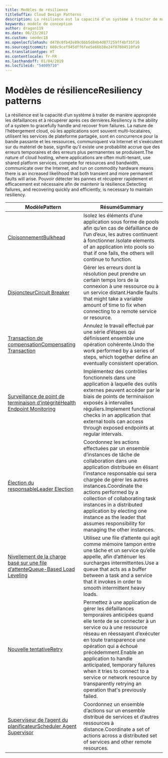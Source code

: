 ```yaml
---
title: Modèles de résilience
titleSuffix: Cloud Design Patterns
description: La résilience est la capacité d’un système à traiter de manière appropriée les défaillances et à récupérer après ces dernières. La nature de l’hébergement cloud, où les applications sont souvent multi-locataires, utilisent les services de plateforme partagée, sont en concurrence pour la bande passante et les ressources, communiquent via Internet et s’exécutent sur du matériel de base, signifie qu’il existe une probabilité accrue que des erreurs temporaires et des erreurs plus permanentes se produisent. Pouvoir détecter les pannes et récupérer rapidement et efficacement est nécessaire afin de maintenir la résilience.
keywords: modèle de conception
author: dragon119
ms.date: 06/23/2017
ms.custom: seodec18
ms.openlocfilehash: d478c0fb42e89c6bb5d84b4d077259ff4bf35f16
ms.sourcegitcommit: 680c9cef945dff6fee5e66b38e24f07804510fa9
ms.translationtype: HT
ms.contentlocale: fr-FR
ms.lasthandoff: 01/04/2019
ms.locfileid: "54009710"
---
```

# <a name="resiliency-patterns"></a><span data-ttu-id="479c0-106">Modèles de résilience</span><span class="sxs-lookup"><span data-stu-id="479c0-106">Resiliency patterns</span></span>

<span data-ttu-id="479c0-107">La résilience est la capacité d’un système à traiter de manière appropriée les défaillances et à récupérer après ces dernières.</span><span class="sxs-lookup"><span data-stu-id="479c0-107">Resiliency is the ability of a system to gracefully handle and recover from failures.</span></span> <span data-ttu-id="479c0-108">La nature de l’hébergement cloud, où les applications sont souvent multi-locataires, utilisent les services de plateforme partagée, sont en concurrence pour la bande passante et les ressources, communiquent via Internet et s’exécutent sur du matériel de base, signifie qu’il existe une probabilité accrue que des erreurs temporaires et des erreurs plus permanentes se produisent.</span><span class="sxs-lookup"><span data-stu-id="479c0-108">The nature of cloud hosting, where applications are often multi-tenant, use shared platform services, compete for resources and bandwidth, communicate over the Internet, and run on commodity hardware means there is an increased likelihood that both transient and more permanent faults will arise.</span></span> <span data-ttu-id="479c0-109">Pouvoir détecter les pannes et récupérer rapidement et efficacement est nécessaire afin de maintenir la résilience.</span><span class="sxs-lookup"><span data-stu-id="479c0-109">Detecting failures, and recovering quickly and efficiently, is necessary to maintain resiliency.</span></span>

|                            <span data-ttu-id="479c0-110">Modèle</span><span class="sxs-lookup"><span data-stu-id="479c0-110">Pattern</span></span>                             |                                                                                                      <span data-ttu-id="479c0-111">Résumé</span><span class="sxs-lookup"><span data-stu-id="479c0-111">Summary</span></span>                                                                                                       |
|----------------------------------------------------------------|--------------------------------------------------------------------------------------------------------------------------------------------------------------------------------------------------------------------|
|                   [<span data-ttu-id="479c0-112">Cloisonnement</span><span class="sxs-lookup"><span data-stu-id="479c0-112">Bulkhead</span></span>](../bulkhead.md)                   |                                                     <span data-ttu-id="479c0-113">Isolez les éléments d’une application sous forme de pools afin qu’en cas de défaillance de l’un d’eux, les autres continuent à fonctionner.</span><span class="sxs-lookup"><span data-stu-id="479c0-113">Isolate elements of an application into pools so that if one fails, the others will continue to function.</span></span>                                                      |
|            [<span data-ttu-id="479c0-114">Disjoncteur</span><span class="sxs-lookup"><span data-stu-id="479c0-114">Circuit Breaker</span></span>](../circuit-breaker.md)            |                                                  <span data-ttu-id="479c0-115">Gérer les erreurs dont la résolution peut prendre un certain temps lors de la connexion à une ressource ou à un service distant.</span><span class="sxs-lookup"><span data-stu-id="479c0-115">Handle faults that might take a variable amount of time to fix when connecting to a remote service or resource.</span></span>                                                   |
|   [<span data-ttu-id="479c0-116">Transaction de compensation</span><span class="sxs-lookup"><span data-stu-id="479c0-116">Compensating Transaction</span></span>](../compensating-transaction.md)   |                                                      <span data-ttu-id="479c0-117">Annulez le travail effectué par une série d’étapes qui définissent ensemble une opération cohérente.</span><span class="sxs-lookup"><span data-stu-id="479c0-117">Undo the work performed by a series of steps, which together define an eventually consistent operation.</span></span>                                                       |
| [<span data-ttu-id="479c0-118">Surveillance de point de terminaison d’intégrité</span><span class="sxs-lookup"><span data-stu-id="479c0-118">Health Endpoint Monitoring</span></span>](../health-endpoint-monitoring.md) |                                            <span data-ttu-id="479c0-119">Implémentez des contrôles fonctionnels dans une application à laquelle des outils externes peuvent accéder par le biais de points de terminaison exposés à intervalles réguliers.</span><span class="sxs-lookup"><span data-stu-id="479c0-119">Implement functional checks in an application that external tools can access through exposed endpoints at regular intervals.</span></span>                                            |
|            [<span data-ttu-id="479c0-120">Élection du responsable</span><span class="sxs-lookup"><span data-stu-id="479c0-120">Leader Election</span></span>](../leader-election.md)            | <span data-ttu-id="479c0-121">Coordonnez les actions effectuées par un ensemble d’instances de tâche de collaboration dans une application distribuée en élisant l’instance responsable qui sera chargée de gérer les autres instances.</span><span class="sxs-lookup"><span data-stu-id="479c0-121">Coordinate the actions performed by a collection of collaborating task instances in a distributed application by electing one instance as the leader that assumes responsibility for managing the other instances.</span></span> |
|  [<span data-ttu-id="479c0-122">Nivellement de la charge basé sur une file d’attente</span><span class="sxs-lookup"><span data-stu-id="479c0-122">Queue-Based Load Leveling</span></span>](../queue-based-load-leveling.md)  |                                            <span data-ttu-id="479c0-123">Utilisez une file d’attente qui agit comme mémoire tampon entre une tâche et un service qu’elle appelle, afin d’atténuer les surcharges intermittentes.</span><span class="sxs-lookup"><span data-stu-id="479c0-123">Use a queue that acts as a buffer between a task and a service that it invokes in order to smooth intermittent heavy loads.</span></span>                                             |
|                      [<span data-ttu-id="479c0-124">Nouvelle tentative</span><span class="sxs-lookup"><span data-stu-id="479c0-124">Retry</span></span>](../retry.md)                      |             <span data-ttu-id="479c0-125">Permettez à une application de gérer les défaillances temporaires anticipées quand elle tente de se connecter à un service ou à une ressource réseau en réessayant d’exécuter en toute transparence une opération qui a échoué précédemment.</span><span class="sxs-lookup"><span data-stu-id="479c0-125">Enable an application to handle anticipated, temporary failures when it tries to connect to a service or network resource by transparently retrying an operation that's previously failed.</span></span>             |
| [<span data-ttu-id="479c0-126">Superviseur de l’agent du planificateur</span><span class="sxs-lookup"><span data-stu-id="479c0-126">Scheduler Agent Supervisor</span></span>](../scheduler-agent-supervisor.md) |                                                            <span data-ttu-id="479c0-127">Coordonnez un ensemble d’actions sur un ensemble distribué de services et d’autres ressources à distance.</span><span class="sxs-lookup"><span data-stu-id="479c0-127">Coordinate a set of actions across a distributed set of services and other remote resources.</span></span>                                                            |